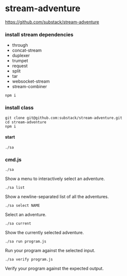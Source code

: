 # stream-adventure
https://github.com/substack/stream-adventure

### install stream dependencies
- through
- concat-stream
- duplexer
- trumpet
- request
- split
- tar
- websocket-stream
- stream-combiner
```
npm i
```


### install class
```
git clone git@github.com:substack/stream-adventure.git
cd stream-adventure
npm i
```

#### start
```
./sa
```

### cmd.js
```
./sa
```
Show a menu to interactively select an adventure.

```
./sa list
```
Show a newline-separated list of all the adventures.

```
./sa select NAME
```
Select an adventure.

```
./sa current
```
Show the currently selected adventure.

```
./sa run program.js
```
Run your program against the selected input.

```
./sa verify program.js
```
Verify your program against the expected output.

